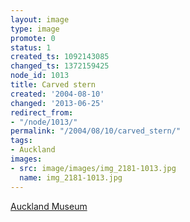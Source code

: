 ```yaml
---
layout: image
type: image
promote: 0
status: 1
created_ts: 1092143085
changed_ts: 1372159425
node_id: 1013
title: Carved stern
created: '2004-08-10'
changed: '2013-06-25'
redirect_from:
- "/node/1013/"
permalink: "/2004/08/10/carved_stern/"
tags:
- Auckland
images:
- src: image/images/img_2181-1013.jpg
  name: img_2181-1013.jpg
---
```

[Auckland Museum](http://www.aucklandmuseum.com/)

